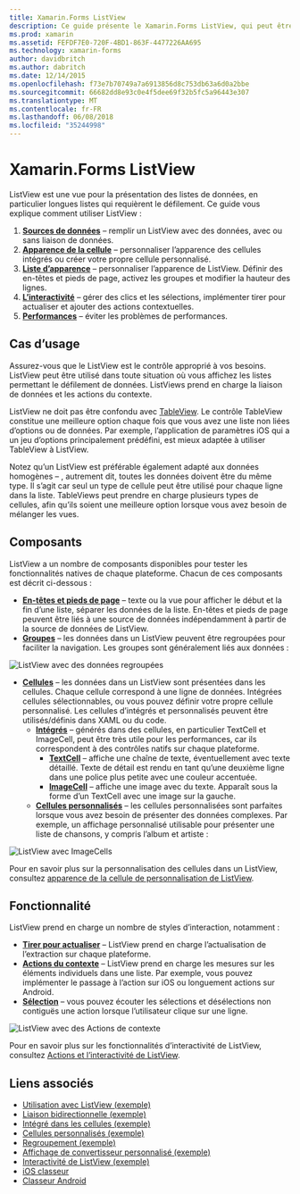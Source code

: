 ```yaml
---
title: Xamarin.Forms ListView
description: Ce guide présente le Xamarin.Forms ListView, qui peut être utilisé pour présenter des données dans les listes et attrayantes et interactives.
ms.prod: xamarin
ms.assetid: FEFDF7E0-720F-4BD1-863F-4477226AA695
ms.technology: xamarin-forms
author: davidbritch
ms.author: dabritch
ms.date: 12/14/2015
ms.openlocfilehash: f73e7b70749a7a6913856d8c753db63a6d0a2bbe
ms.sourcegitcommit: 66682dd8e93c0e4f5dee69f32b5fc5a96443e307
ms.translationtype: MT
ms.contentlocale: fr-FR
ms.lasthandoff: 06/08/2018
ms.locfileid: "35244998"
---
```

# <a name="xamarinforms-listview"></a>Xamarin.Forms ListView

ListView est une vue pour la présentation des listes de données, en particulier longues listes qui requièrent le défilement. Ce guide vous explique comment utiliser ListView :

1. **[Sources de données](data-and-databinding.md)**  &ndash; remplir un ListView avec des données, avec ou sans liaison de données.
2. **[Apparence de la cellule](customizing-cell-appearance.md)**  &ndash; personnaliser l’apparence des cellules intégrés ou créer votre propre cellule personnalisé.
3. **[Liste d’apparence](customizing-list-appearance.md)**  &ndash; personnaliser l’apparence de ListView. Définir des en-têtes et pieds de page, activez les groupes et modifier la hauteur des lignes.
4. **[L’interactivité](interactivity.md)**  &ndash; gérer des clics et les sélections, implémenter tirer pour actualiser et ajouter des actions contextuelles.
5. **[Performances](performance.md)**  &ndash; éviter les problèmes de performances.

## <a name="use-cases"></a>Cas d’usage
Assurez-vous que le ListView est le contrôle approprié à vos besoins. ListView peut être utilisé dans toute situation où vous affichez les listes permettant le défilement de données. ListViews prend en charge la liaison de données et les actions du contexte.

ListView ne doit pas être confondu avec [TableView](~/xamarin-forms/user-interface/tableview.md). Le contrôle TableView constitue une meilleure option chaque fois que vous avez une liste non liées d’options ou de données. Par exemple, l’application de paramètres iOS qui a un jeu d’options principalement prédéfini, est mieux adaptée à utiliser TableView à ListView.

Notez qu’un ListView est préférable également adapté aux données homogènes &ndash; , autrement dit, toutes les données doivent être du même type. Il s’agit car seul un type de cellule peut être utilisé pour chaque ligne dans la liste. TableViews peut prendre en charge plusieurs types de cellules, afin qu’ils soient une meilleure option lorsque vous avez besoin de mélanger les vues.


## <a name="components"></a>Composants
ListView a un nombre de composants disponibles pour tester les fonctionnalités natives de chaque plateforme. Chacun de ces composants est décrit ci-dessous :

- **[En-têtes et pieds de page](customizing-list-appearance.md#Headers_and_Footers)**  &ndash; texte ou la vue pour afficher le début et la fin d’une liste, séparer les données de la liste. En-têtes et pieds de page peuvent être liés à une source de données indépendamment à partir de la source de données de ListView.
- **[Groupes](customizing-list-appearance.md#Grouping)**  &ndash; les données dans un ListView peuvent être regroupées pour faciliter la navigation. Les groupes sont généralement liés aux données :

![](images/grouping-depth.png "ListView avec des données regroupées")

- **[Cellules](customizing-cell-appearance.md)**  &ndash; les données dans un ListView sont présentées dans les cellules. Chaque cellule correspond à une ligne de données. Intégrées cellules sélectionnables, ou vous pouvez définir votre propre cellule personnalisé. Les cellules d’intégrés et personnalisés peuvent être utilisés/définis dans XAML ou du code.
  - **[Intégrés](customizing-cell-appearance.md#Built_in_Cells)**  &ndash; générés dans des cellules, en particulier TextCell et ImageCell, peut être très utile pour les performances, car ils correspondent à des contrôles natifs sur chaque plateforme.
       - **[TextCell](customizing-cell-appearance.md#TextCell)**  &ndash; affiche une chaîne de texte, éventuellement avec texte détaillé. Texte de détail est rendu en tant qu’une deuxième ligne dans une police plus petite avec une couleur accentuée.
       - **[ImageCell](customizing-cell-appearance.md#ImageCell)**  &ndash; affiche une image avec du texte. Apparaît sous la forme d’un TextCell avec une image sur la gauche.
  - **[Cellules personnalisés](customizing-cell-appearance.md#customcells)**  &ndash; les cellules personnalisées sont parfaites lorsque vous avez besoin de présenter des données complexes. Par exemple, un affichage personnalisé utilisable pour présenter une liste de chansons, y compris l’album et artiste :

![](images/image-cell-default.png "ListView avec ImageCells")

Pour en savoir plus sur la personnalisation des cellules dans un ListView, consultez [apparence de la cellule de personnalisation de ListView](customizing-cell-appearance.md).

## <a name="functionality"></a>Fonctionnalité
ListView prend en charge un nombre de styles d’interaction, notamment :

- **[Tirer pour actualiser](interactivity.md#Pull_to_Refresh)**  &ndash; ListView prend en charge l’actualisation de l’extraction sur chaque plateforme.
- **[Actions du contexte](interactivity.md#Context_Actions)**  &ndash; ListView prend en charge les mesures sur les éléments individuels dans une liste. Par exemple, vous pouvez implémenter le passage à l’action sur iOS ou longuement actions sur Android.
- **[Sélection](interactivity.md#selectiontaps)**  &ndash; vous pouvez écouter les sélections et désélections non contiguës une action lorsque l’utilisateur clique sur une ligne.

![](images/context-default.png "ListView avec des Actions de contexte")

Pour en savoir plus sur les fonctionnalités d’interactivité de ListView, consultez [Actions et l’interactivité de ListView](interactivity.md).


## <a name="related-links"></a>Liens associés

- [Utilisation avec ListView (exemple)](https://developer.xamarin.com/samples/WorkingWithListview)
- [Liaison bidirectionnelle (exemple)](https://developer.xamarin.com/samples/xamarin-forms/UserInterface/ListView/SwitchEntryTwoBinding)
- [Intégré dans les cellules (exemple)](https://developer.xamarin.com/samples/xamarin-forms/UserInterface/ListView/BuiltInCells)
- [Cellules personnalisés (exemple)](https://developer.xamarin.com/samples/xamarin-forms/UserInterface/ListView/CustomCells)
- [Regroupement (exemple)](https://developer.xamarin.com/samples/xamarin-forms/UserInterface/ListView/Grouping)
- [Affichage de convertisseur personnalisé (exemple)](https://developer.xamarin.com/samples/xamarin-forms/UserInterface/ListView/WorkingWithListviewNative)
- [Interactivité de ListView (exemple)](https://developer.xamarin.com/samples/xamarin-forms/UserInterface/ListView/interactivity)
- [iOS classeur](https://developer.xamarin.com/workbooks/xamarin-forms/user-interface/listview/ListView1-ios.workbook)
- [Classeur Android](https://developer.xamarin.com/workbooks/xamarin-forms/user-interface/listview/ListView1-android.workbook)
